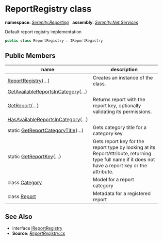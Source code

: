 # ReportRegistry class
**namespace:** *[Serenity.Reporting](../README.md#serenity.reporting-namespace)*   **assembly**: *[Serenity.Net.Services](../README.md)*

Default report registry implementation

```csharp
public class ReportRegistry : IReportRegistry
```

## Public Members

| name | description |
| --- | --- |
| [ReportRegistry](ReportRegistry/ReportRegistry.md)(…) | Creates an instance of the class. |
| [GetAvailableReportsInCategory](ReportRegistry/GetAvailableReportsInCategory.md)(…) |  |
| [GetReport](ReportRegistry/GetReport.md)(…) | Returns report with the report key, optionally validating its permissions. |
| [HasAvailableReportsInCategory](ReportRegistry/HasAvailableReportsInCategory.md)(…) |  |
| static [GetReportCategoryTitle](ReportRegistry/GetReportCategoryTitle.md)(…) | Gets category title for a category key |
| static [GetReportKey](ReportRegistry/GetReportKey.md)(…) | Gets report key for the report type by looking at its ReportAttribute, returning type full name if it does not have a report key or the attribute. |
| class [Category](ReportRegistry.Category.md) | Model for a report category |
| class [Report](ReportRegistry.Report.md) | Metadata for a registered report |

## See Also

* interface [IReportRegistry](IReportRegistry.md)
* **Source:** *[ReportRegistry.cs](https://github.com/serenity-is/Serenity/blob/master/src/Serenity.Net.Services/Reporting/ReportRegistry.cs)*
